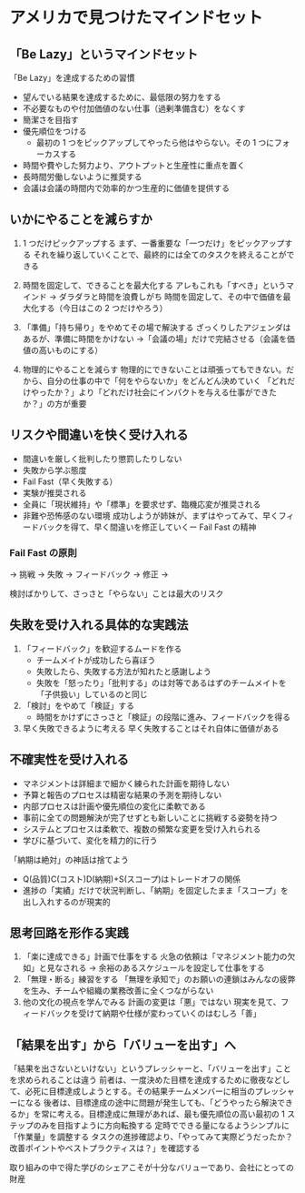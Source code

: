 # アメリカで見つけたマインドセット

## 「Be Lazy」というマインドセット

「Be Lazy」を達成するための習慣

- 望んでいる結果を達成するために、最低限の努力をする
- 不必要なものや付加価値のない仕事（過剰準備含む）をなくす
- 簡潔さを目指す
- 優先順位をつける
  - 最初の 1 つをピックアップしてやったら他はやらない。その 1 つにフォーカスする
- 時間や費やした努力より、アウトプットと生産性に重点を置く
- 長時間労働しないように推奨する
- 会議は会議の時間内で効率的かつ生産的に価値を提供する

## いかにやることを減らすか

1. 1 つだけピックアップする
   まず、一番重要な「一つだけ」をピックアップする
   それを繰り返していくことで、最終的には全てのタスクを終えることができる

2. 時間を固定して、できることを最大化する
   アレもこれも「すべき」というマインド → ダラダラと時間を浪費しがち
   時間を固定して、その中で価値を最大化する（今日はこの 2 つだけやろう）

3. 「準備」「持ち帰り」をやめてその場で解決する
   ざっくりしたアジェンダはあるが、準備に時間をかけない
   →「会議の場」だけで完結させる（会議を価値の高いものにする）

4. 物理的にやることを減らす
   物理的にできないことは頑張ってもできない。だから、自分の仕事の中で「何をやらないか」をどんどん決めていく
   「どれだけやったか？」より「どれだけ社会にインパクトを与える仕事ができたか？」の方が重要

## リスクや間違いを快く受け入れる

- 間違いを厳しく批判したり懲罰したりしない
- 失敗から学ぶ態度
- Fail Fast（早く失敗する）
- 実験が推奨される
- 全員に「現状維持」や「標準」を要求せず、臨機応変が推奨される
- 非難や恐怖感のない環境
  成功しようが姉妹が、まずはやってみて、早くフィードバックを得て、早く間違いを修正していくー Fail Fast の精神

### Fail Fast の原則

→ 挑戦 → 失敗 → フィードバック → 修正 →

検討ばかりして、さっさと「やらない」ことは最大のリスク

## 失敗を受け入れる具体的な実践法

1. 「フィードバック」を歓迎するムードを作る
   - チームメイトが成功したら喜ぼう
   - 失敗したら、失敗する方法が知れたと感謝しよう
   - 失敗を「怒ったり」「批判する」のは対等であるはずのチームメイトを「子供扱い」しているのと同じ
2. 「検討」をやめて「検証」する
   - 時間をかけずにさっさと「検証」の段階に進み、フィードバックを得る
3. 早く失敗できるように考える
   早く失敗することはそれ自体に価値がある

## 不確実性を受け入れる

- マネジメントは詳細まで細かく練られた計画を期待しない
- 予算と報告のプロセスは精密な結果の予測を期待しない
- 内部プロセスは計画や優先順位の変化に柔軟である
- 事前に全ての問題解決が完了せずとも新しいことに挑戦する姿勢を持つ
- システムとプロセスは柔軟で、複数の頻繁な変更を受け入れられる
- 学びに基づいて、変化を精力的に行う

「納期は絶対」の神話は捨てよう

- Q(品質)C(コスト)D(納期)+S(スコープ)はトレードオフの関係
- 進捗の「実績」だけで状況判断し、「納期」を固定したまま「スコープ」を出し入れするのが現実的

## 思考回路を形作る実践

1. 「楽に達成できる」計画で仕事をする
   火急の依頼は「マネジメント能力の欠如」と見なされる → 余裕のあるスケジュールを設定して仕事をする
2. 「無理・断る」練習をする
   「無理を承知で」のお願いの連鎖はみんなの疲弊を生み、チームや組織の業務改善に全くつながらない
3. 他の文化の視点を学んでみる
   計画の変更は「悪」ではない
   現実を見て、フィードバックを受けて納期や仕様が変わっていくのはむしろ「善」

## 「結果を出す」から「バリューを出す」へ

「結果を出さないといけない」というプレッシャーと、「バリューを出す」ことを求められることは違う
前者は、一度決めた目標を達成するために徹夜などして、必死に目標達成しようとする。その結果チームメンバーに相当のプレッシャーになる
後者は、目標達成の途中に問題が発生しても、「どうやったら解決できるか」を常に考える。目標達成に無理があれば、最も優先順位の高い最初の 1 ステップのみを目指すように方向転換する
定時でできる量になるようシンプルに「作業量」を調整する
タスクの進捗確認より、「やってみて実際どうだったか？　改善ポイントやベストプラクティスは？」を確認する

取り組みの中で得た学びのシェアこそが十分なバリューであり、会社にとっての財産
